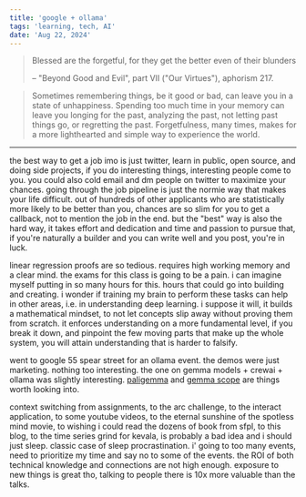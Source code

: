 ```yaml
---
title: 'google + ollama'
tags: 'learning, tech, AI'
date: 'Aug 22, 2024'
---
```


> Blessed are the forgetful, for they get the better even of their blunders
>
> – "Beyond Good and Evil", part VII ("Our Virtues"), aphorism 217.

> Sometimes remembering things, be it good or bad, can leave you in a state of unhappiness. Spending too much time in your memory can leave you longing for the past, analyzing the past, not letting past things go, or regretting the past. Forgetfulness, many times, makes for a more lighthearted and simple way to experience the world.

---

the best way to get a job imo is just twitter, learn in public, open source, and doing side projects, if you do interesting things, interesting people come to you. you could also cold email and dm people on twitter to maximize your chances. going through the job pipeline is just the normie way that makes your life difficult. out of hundreds of other applicants who are statistically more likely to be better than you, chances are so slim for you to get a callback, not to mention the job in the end. but the "best" way is also the hard way, it takes effort and dedication and time and passion to pursue that, if you're naturally a builder and you can write well and you post, you're in luck.

linear regression proofs are so tedious. requires high working memory and a clear mind. the exams for this class is going to be a pain. i can imagine myself putting in so many hours for this. hours that could go into building and creating. i wonder if training my brain to perform these tasks can help in other areas, i.e. in understanding deep learning. i suppose it will, it builds a mathematical mindset, to not let concepts slip away without proving them from scratch. it enforces understanding on a more fundamental level, if you break it down, and pinpoint the few moving parts that make up the whole system, you will attain understanding that is harder to falsify.

went to google 55 spear street for an ollama event. the demos were just marketing. nothing too interesting. the one on gemma models + crewai + ollama was slightly interesting. [paligemma](https://ai.google.dev/gemma/docs/paligemma) and [gemma scope](https://ai.google.dev/gemma/docs/gemma_scope) are things worth looking into.

context switching from assignments, to the arc challenge, to the interact application, to some youtube videos, to the eternal sunshine of the spotless mind movie, to wishing i could read the dozens of book from sfpl, to this blog, to the time series grind for kevala, is probably a bad idea and i should just sleep. classic case of sleep procrastination. i' going to too many events, need to prioritize my time and say no to some of the events. the ROI of both technical knowledge and connections are not high enough. exposure to new things is great tho, talking to people there is 10x more valuable than the talks.
